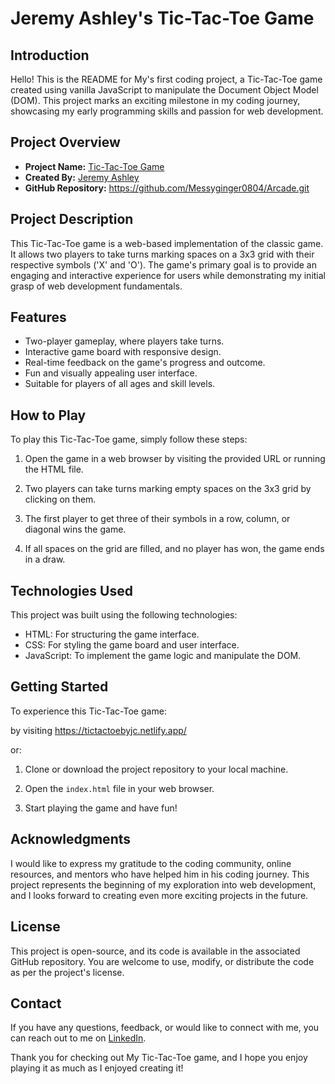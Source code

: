 # Jeremy Ashley's Tic-Tac-Toe Game

## Introduction

Hello! This is the README for My's first coding project, a Tic-Tac-Toe game created using vanilla JavaScript to manipulate the Document Object Model (DOM). This project marks an exciting milestone in my coding journey, showcasing my early programming skills and passion for web development.

## Project Overview

- **Project Name:** [Tic-Tac-Toe Game](https://tictactoebyjc.netlify.app/)
- **Created By:** [Jeremy Ashley](https://jcashleyportfolio.netlify.app/)
- **GitHub Repository:** https://github.com/Messyginger0804/Arcade.git

## Project Description

This Tic-Tac-Toe game is a web-based implementation of the classic game. It allows two players to take turns marking spaces on a 3x3 grid with their respective symbols ('X' and 'O'). The game's primary goal is to provide an engaging and interactive experience for users while demonstrating my initial grasp of web development fundamentals.

## Features

- Two-player gameplay, where players take turns.
- Interactive game board with responsive design.
- Real-time feedback on the game's progress and outcome.
- Fun and visually appealing user interface.
- Suitable for players of all ages and skill levels.

## How to Play

To play this Tic-Tac-Toe game, simply follow these steps:

1. Open the game in a web browser by visiting the provided URL or running the HTML file.

2. Two players can take turns marking empty spaces on the 3x3 grid by clicking on them.

3. The first player to get three of their symbols in a row, column, or diagonal wins the game.

4. If all spaces on the grid are filled, and no player has won, the game ends in a draw.

## Technologies Used

This project was built using the following technologies:

- HTML: For structuring the game interface.
- CSS: For styling the game board and user interface.
- JavaScript: To implement the game logic and manipulate the DOM.

## Getting Started

To experience this Tic-Tac-Toe game:

by visiting https://tictactoebyjc.netlify.app/

or:

1. Clone or download the project repository to your local machine.

2. Open the `index.html` file in your web browser.

3. Start playing the game and have fun!

## Acknowledgments

I would like to express my gratitude to the coding community, online resources, and mentors who have helped him in his coding journey. This project represents the beginning of my exploration into web development, and I looks forward to creating even more exciting projects in the future.

## License

This project is open-source, and its code is available in the associated GitHub repository. You are welcome to use, modify, or distribute the code as per the project's license.

## Contact

If you have any questions, feedback, or would like to connect with me, you can reach out to me on [LinkedIn](https://www.linkedin.com/in/jeremy-ashley-webdev/).

Thank you for checking out My Tic-Tac-Toe game, and I hope you enjoy playing it as much as I enjoyed creating it!
